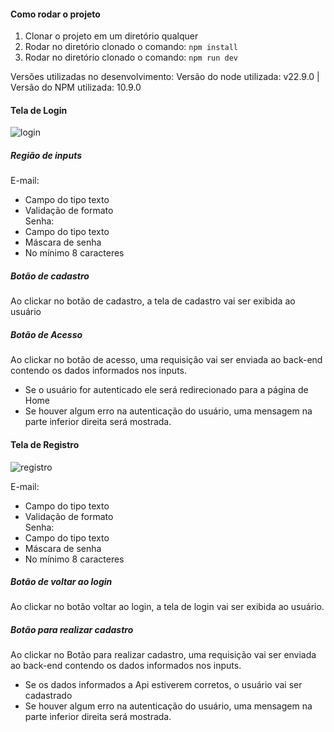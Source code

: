 #### Como rodar o projeto
1) Clonar o projeto em um diretório qualquer
2) Rodar no diretório clonado o comando: `npm install`
3) Rodar no diretório clonado o comando: `npm run dev`

Versões utilizadas no desenvolvimento:
Versão do node utilizada: v22.9.0 | Versão do NPM utilizada: 10.9.0

#### Tela de Login
![login](https://github.com/user-attachments/assets/3a811993-eea8-4097-bce2-11d72aeadb5e)

##### Região de inputs  
E-mail:  
  - Campo do tipo texto  
  - Validação de formato  
Senha:  
  - Campo do tipo texto  
  - Máscara de senha  
  - No mínimo 8 caracteres  
    
##### Botão de cadastro  
Ao clickar no botão de cadastro, a tela de cadastro vai ser exibida ao usuário

##### Botão de Acesso  
Ao clickar no botão de acesso, uma requisição vai ser enviada ao back-end contendo os dados informados nos inputs.  
  - Se o usuário for autenticado ele será redirecionado para a página de Home
  - Se houver algum erro na autenticação do usuário, uma mensagem na parte inferior direita será mostrada.

#### Tela de Registro
![registro](https://github.com/user-attachments/assets/f645a4c9-c32d-41d7-8b3b-706c9d8ae57e)

E-mail:  
  - Campo do tipo texto  
  - Validação de formato  
Senha:  
  - Campo do tipo texto  
  - Máscara de senha  
  - No mínimo 8 caracteres  
    
##### Botão de voltar ao login  
Ao clickar no botão voltar ao login, a tela de login vai ser exibida ao usuário.

##### Botão para realizar cadastro  
Ao clickar no Botão para realizar cadastro, uma requisição vai ser enviada ao back-end contendo os dados informados nos inputs.  
  - Se os dados informados a Api estiverem corretos, o usuário vai ser cadastrado
  - Se houver algum erro na autenticação do usuário, uma mensagem na parte inferior direita será mostrada.

